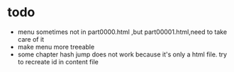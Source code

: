 # todo 
- menu sometimes not in part0000.html ,but part00001.html,need to take care of it 
- make menu more treeable
- some chapter hash jump does not work because it's only a html file. try to recreate id in content file 
